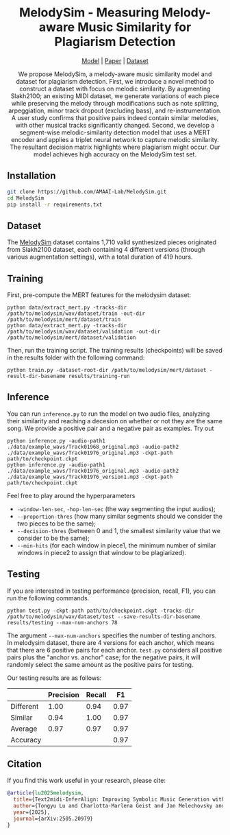 <div align="center">

# MelodySim - Measuring Melody-aware Music Similarity for Plagiarism Detection

[Model](https://huggingface.co/amaai-lab/MelodySim/tree/main) | [Paper](https://arxiv.org/pdf/2505.20979) | [Dataset](https://huggingface.co/datasets/amaai-lab/melodySim)

We propose MelodySim, a melody-aware music similarity model and dataset for plagiarism detection. First, we introduce a novel method to construct a dataset with focus on melodic similarity. By augmenting Slakh2100; an existing MIDI dataset, we generate variations of each piece while preserving the melody through modifications such as note splitting, arpeggiation, minor track dropout (excluding bass), and re-instrumentation. A user study confirms that positive pairs indeed contain similar melodies, with other musical tracks significantly changed. Second, we develop a segment-wise melodic-similarity detection model that uses a MERT encoder and applies a triplet neural network to capture melodic similarity. The resultant decision matrix highlights where plagiarism might occur. Our model achieves high accuracy on the MelodySim test set.

</div>

## Installation

```bash
git clone https://github.com/AMAAI-Lab/MelodySim.git
cd MelodySim
pip install -r requirements.txt
```

## Dataset

The [MelodySim](https://huggingface.co/datasets/amaai-lab/melodySim) dataset contains 1,710 valid synthesized pieces originated from Slakh2100 dataset, each containing 4 different versions (through various augmentation settings), with a total duration of 419 hours.

## Training
First, pre-compute the MERT features for the melodysim dataset:
```
python data/extract_mert.py -tracks-dir /path/to/melodysim/wav/dataset/train -out-dir /path/to/melodysim/mert/dataset/train
python data/extract_mert.py -tracks-dir /path/to/melodysim/wav/dataset/validation -out-dir /path/to/melodysim/mert/dataset/validation
```
Then, run the training script. The training results (checkpoints) will be saved in the results folder with the following command:
```
python train.py -dataset-root-dir /path/to/melodysim/mert/dataset -result-dir-basename results/training-run
```

## Inference
You can run ```inference.py``` to run the model on two audio files, analyzing their similarity and reaching a decesion on whether or not they are the same song. We provide a positive pair and a negative pair as examples. Try out
```
python inference.py -audio-path1 ./data/example_wavs/Track01968_original.mp3 -audio-path2 ./data/example_wavs/Track01976_original.mp3 -ckpt-path path/to/checkpoint.ckpt
python inference.py -audio-path1 ./data/example_wavs/Track01976_original.mp3 -audio-path2 ./data/example_wavs/Track01976_version1.mp3 -ckpt-path path/to/checkpoint.ckpt
```
Feel free to play around the hyperparameters 
- ```-window-len-sec```, ```-hop-len-sec``` (the way segmenting the input audios);
- ```--proportion-thres``` (how many similar segments should we consider the two pieces to be the same);
- ```--decision-thres``` (between 0 and 1, the smallest similarity value that we consider to be the same);
- ```--min-hits``` (for each window in piece1, the minimum number of similar windows in piece2 to assign that window to be plagiarized).

## Testing
If you are interested in testing performance (precision, recall, F1), you can run the following commands.
```
python test.py -ckpt-path path/to/checkpoint.ckpt -tracks-dir /path/to/melodysim/wav/dataset/test --save-results-dir-basename results/testing --max-num-anchors 78
```
The argument ```--max-num-anchors``` specifies the number of testing anchors. In melodysim dataset, there are 4 versions for each anchor, which means that there are 6 positive pairs for each anchor. ```test.py``` considers all positive pairs plus the "anchor vs. anchor" case; for the negative pairs, it will randomly select the same amount as the positive pairs for testing.

Our testing results are as follows:

|           |**Precision**| **Recall** |   **F1**   |
|-----------|-------------|------------|------------|
| Different | 1.00        | 0.94       | 0.97       |
| Similar   | 0.94        | 1.00       | 0.97       |
| Average   | 0.97        | 0.97       | 0.97       |
| Accuracy  |             |            | 0.97       |

## Citation

If you find this work useful in your research, please cite:

```bibtex
@article{lu2025melodysim,
  title={Text2midi-InferAlign: Improving Symbolic Music Generation with Inference-Time Alignment},
  author={Tongyu Lu and Charlotta-Marlena Geist and Jan Melechovsky and Abhinaba Roy and Dorien Herremans},
  year={2025},
  journal={arXiv:2505.20979}
}
```

